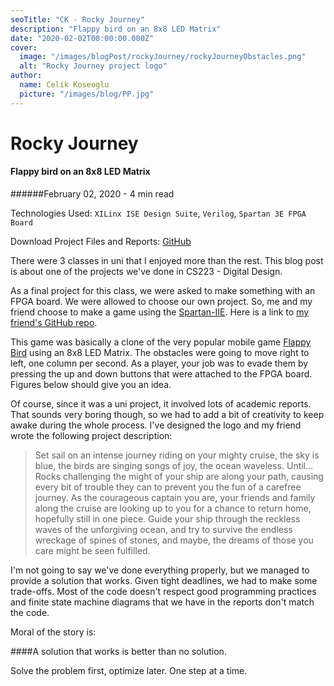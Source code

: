 ```yaml
---
seoTitle: "CK - Rocky Journey"
description: "Flappy bird on an 8x8 LED Matrix"
date: "2020-02-02T00:00:00.000Z"
cover:
  image: "/images/blogPost/rockyJourney/rockyJourneyObstacles.png"
  alt: "Rocky Journey project logo"
author:
  name: Celik Koseoglu
  picture: "/images/blog/PP.jpg"
---
```


# Rocky Journey

#### Flappy bird on an 8x8 LED Matrix

######February 02, 2020 - 4 min read

Technologies Used: `XILinx ISE Design Suite`, `Verilog`, `Spartan 3E FPGA Board`

Download Project Files and Reports: [GitHub](https://github.com/celikkoseoglu/Rocky-Journey)

There were 3 classes in uni that I enjoyed more than the rest. This blog post is
about one of the projects we've done in CS223 - Digital Design.

As a final project for this class, we were asked to make something with an FPGA
board. We were allowed to choose our own project. So, me and my friend choose to make a game
using the [Spartan-IIE](https://www.xilinx.com/support/documentation/data_sheets/ds077.pdf).
Here is a link to [my friend's GitHub repo](https://github.com/berkevren).

This game was basically a clone of the very popular mobile game [Flappy Bird](https://flappybird.io/)
using an 8x8 LED Matrix. The obstacles were going to move right to left, one column per second.
As a player, your job was to evade them by pressing the up and down buttons that were attached to
the FPGA board. Figures below should give you an idea.

 <MediaCarousel folder="rockyJourney" images="rockyJourneyObstacles.png"/>

Of course, since it was a uni project, it involved lots of academic reports. That sounds very
boring though, so we had to add a bit of creativity to keep awake during the whole process.
I've designed the logo and my friend wrote the following project description:

> Set sail on an intense journey riding on your mighty cruise, the sky is blue, the birds
> are singing songs of joy, the ocean waveless. Until... Rocks challenging the might of your
> ship are along your path, causing every bit of trouble they can to prevent you the fun of
> a carefree journey. As the courageous captain you are, your friends and family along the
> cruise are looking up to you for a chance to return home, hopefully still in one piece.
> Guide your ship through the reckless waves of the unforgiving ocean, and try to survive the
> endless wreckage of spines of stones, and maybe, the dreams of those you care might be seen fulfilled.

 <MediaCarousel folder="rockyJourney" images="RockyJourney.svg"/>

I'm not going to say we've done everything properly, but we managed to provide a solution that
works. Given tight deadlines, we had to make some trade-offs. Most of the code
doesn't respect good programming practices and finite state machine diagrams that we have in
the reports don't match the code.

Moral of the story is:

####A solution that works is better than no solution.

Solve the problem first, optimize later. One step at a time.